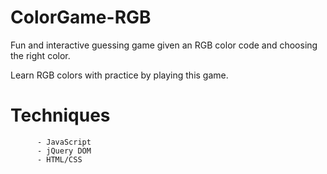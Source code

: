 # ColorGame-RGB

Fun and interactive guessing game given an RGB color code and choosing the right color.

Learn RGB colors with practice by playing this game.

# Techniques
          - JavaScript
          - jQuery DOM          
          - HTML/CSS
          

     

